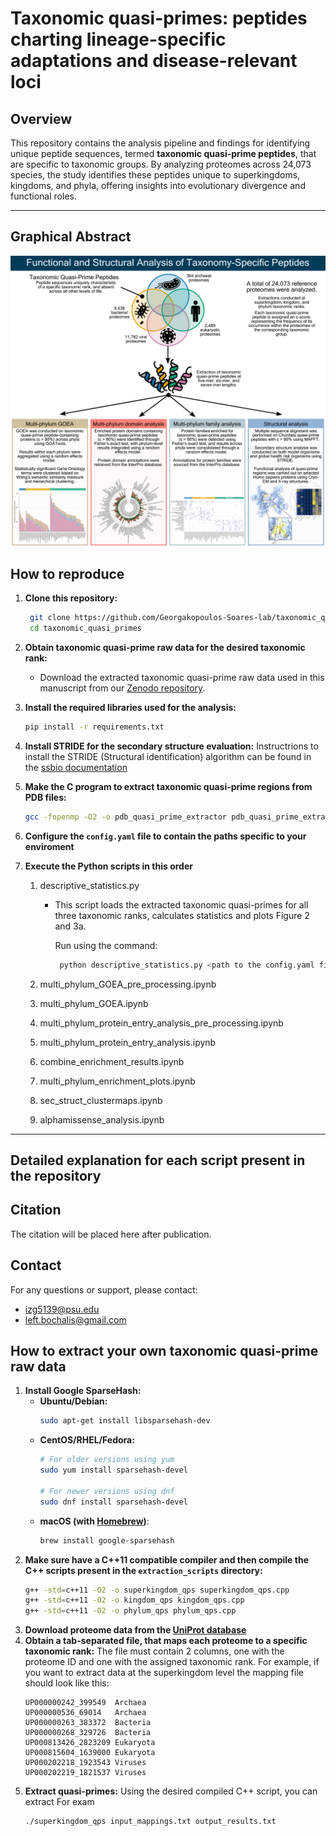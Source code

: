 # Taxonomic quasi-primes: peptides charting lineage-specific adaptations and disease-relevant loci

## Overview
This repository contains the analysis pipeline and findings for identifying unique peptide sequences, termed **taxonomic quasi-prime peptides**, that are specific to taxonomic groups. By analyzing proteomes across 24,073 species, the study identifies these peptides unique to superkingdoms, kingdoms, and phyla, offering insights into evolutionary divergence and functional roles.

---

## Graphical Abstract
<p align="center">
  <img src="graphical_abstract.png" alt="Abstract" width="1000"/>
</p>

## How to reproduce
1. **Clone this repository:**
   ```bash
    git clone https://github.com/Georgakopoulos-Soares-lab/taxonomic_quasi_primes
    cd taxonomic_quasi_primes
    ```

2.  **Obtain taxonomic quasi-prime raw data for the desired taxonomic rank:**
    * Download the extracted taxonomic quasi-prime raw data used in this manuscript from our [Zenodo repository](https://zenodo.org/records/14385095).

3. **Install the required libraries used for the analysis:**
    ```bash
    pip install -r requirements.txt
    ```
4. **Install STRIDE for the secondary structure evaluation:**
    Instructrions to install the STRIDE (Structural identification) algorithm can be found in the [ssbio documentation](https://ssbio.readthedocs.io/en/latest/instructions/stride.html)

5. **Make the C program to extract taxonomic quasi-prime regions from PDB files:**
    ```bash
    gcc -fopenmp -O2 -o pdb_quasi_prime_extractor pdb_quasi_prime_extractor.c
    ```
6. **Configure the `config.yaml` file to contain the paths specific to your enviroment**
7. **Execute the Python scripts in this order**
    1. descriptive_statistics.py
       * This script loads the extracted taxonomic quasi-primes for all three taxonomic ranks, calculates statistics and plots Figure 2 and 3a.
          
          Run using the command:
          
          ```bash
           python descriptive_statistics.py <path to the config.yaml file>
           ```
           
    2. multi_phylum_GOEA_pre_processing.ipynb
    3. multi_phylum_GOEA.ipynb
    4. multi_phylum_protein_entry_analysis_pre_processing.ipynb
    5. multi_phylum_protein_entry_analysis.ipynb
    6. combine_enrichment_results.ipynb
    7. multi_phylum_enrichment_plots.ipynb
    8. sec_struct_clustermaps.ipynb
    9. alphamissense_analysis.ipynb

---

## Detailed explanation for each script present in the repository



## Citation

The citation will be placed here after publication.

## Contact
For any questions or support, please contact:
* izg5139@psu.edu
* left.bochalis@gmail.com


## How to extract your own taxonomic quasi-prime raw data
1. **Install Google SparseHash:**
    * **Ubuntu/Debian:**
       ```bash
       sudo apt-get install libsparsehash-dev
       ```
    * **CentOS/RHEL/Fedora:**
       ```bash
       # For older versions using yum
       sudo yum install sparsehash-devel

       # For newer versions using dnf
       sudo dnf install sparsehash-devel
       ```
   * **macOS (with [Homebrew](https://brew.sh/))**:
       ```bash
       brew install google-sparsehash
       ```
2.  **Make sure have a C++11 compatible compiler and then compile the C++ scripts present in the `extraction_scripts` directory:**
    ```bash
    g++ -std=c++11 -O2 -o superkingdom_qps superkingdom_qps.cpp
    g++ -std=c++11 -O2 -o kingdom_qps kingdom_qps.cpp
    g++ -std=c++11 -O2 -o phylum_qps phylum_qps.cpp
    ```
3. **Download proteome data from the [UniProt database](https://www.uniprot.org/)**
4. **Obtain a tab-separated file, that maps each proteome to a specific taxonomic rank:**
    The file must contain 2 columns, one with the proteome ID and one with the assigned taxonomic rank.
    For example, if you want to extract data at the superkingdom level the mapping file should look like this:
    ```text
    UP000000242_399549  Archaea
    UP000000536_69014   Archaea
    UP000000263_383372	Bacteria
    UP000000268_329726	Bacteria
    UP000813426_2823209	Eukaryota
    UP000815604_1639000	Eukaryota
    UP000202218_1923543	Viruses
    UP000202219_1821537	Viruses
    ```
5. **Extract quasi-primes:**
    Using the desired compiled C++ script, you can extract 
    For exam
    ```bash
    ./superkingdom_qps input_mappings.txt output_results.txt
